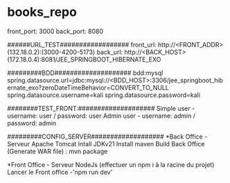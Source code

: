 # books_repo
front_port: 3000
back_port: 8080

######URL_TEST##################
front_url: http://<FRONT_ADDR>(132.18.0.2):(3000-4200-5173)
back_url: http://<BACK_HOST>(172.18.0.4):8081/JEE_SPRINGBOOT_HIBERNATE_EXO

#########BDD####################
bdd:mysql
spring.datasource.url=jdbc:mysql://<BDD_HOST>:3306/jee_springboot_hibernate_exo?zeroDateTimeBehavior=CONVERT_TO_NULL
spring.datasource.username=kali
spring.datasource.password=kali

########TEST_FRONT:####################
Simple user - username: user / password: user
Admin user - username: admin / password: admin

#########CONFIG_SERVER###################
*Back Office - Serveur Apache Tomcat
Intall JDKv21
Install maven
Build Back Office (Generate WAR file) : mvn package

*Front Office - Serveur NodeJs (effectuer un npm i à la racine du projet)
Lancer le Front office -'npm run dev'

